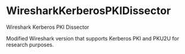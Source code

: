 # WiresharkKerberosPKIDissector
Wireshark Kerberos PKI Dissector 

Modified Wireshark version that supports Kerberos PKI and PKU2U for research purposes.
